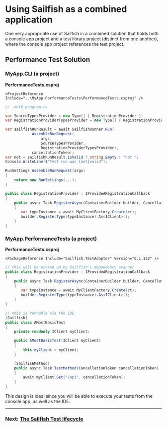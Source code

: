 # Using Sailfish as a combined application

One very appropriate use of Sailfish in a combined solution that holds both a console app project and a test library project (distinct from one another), where the console app project references the test project.

## Performance Test Solution

### MyApp.CLI (a project)
**PerformanceTests.csproj**

    <ProjectReference Include="..\MyApp.PerformanceTests\PerformanceTests.csproj" />

```csharp
// .net6 program.cs

var SourceTypesProvider = new Type[] { RegistrationProvider };
var RegistrationProviderTypesProvider = new Type[] { RegistrationProvider };

var sailfishRunResult = await SailfishRunner.Run(
            AssembleRunRequest(
                args,
                SourceTypesProvider,
                RegistrationProviderTypesProvider),
            cancellationToken);
var not = sailfishRunResult.IsValid ? string.Empty : "not ";
Console.WriteLine($"Test run was {not}valid");

RunSettings AssembleRunRequest(args)
{
    return new RunSettings(...);
}

public class RegistrationProvider : IProvideARegistrationCallback
{
    public async Task RegisterAsync(ContainerBuilder builder, CancellationToken ct)
    {
       var typeInstance = await MyClientFactory.Create(ct);
       builder.RegisterType(typeInstance).As<IClient>();
    }
}
```

### MyApp.PerformanceTests (a project)
**PerformanceTests.csproj**

    <PackageReference Include="Sailfish.TestAdapter" Version="0.1.132" />

```csharp
// this will be picked up by Sailfish's dependency scanner
public class RegistrationProvider : IProvideARegistrationCallback
{
    public async Task RegisterAsync(ContainerBuilder builder, CancellationToken ct)
    {
       var typeInstance = await MyClientFactory.Create(ct);
       builder.RegisterType(typeInstance).As<IClient>();
    }
}

// this is runnable via the IDE
[Sailfish]
public class AMostBasicTest
{
    private readonly IClient myClient;

    public AMostBasicTest(IClient myClient)
    {
        this.myClient = myClient;
    }

    [SailfishMethod]
    public async Task TestMethod(CancellationToken cancellationToken)
    {
        await myClient.Get("/api", cancellationToken);
    }
}
```

This design is ideal since you will be able to execute your tests from the console app, as well as the IDE.

---
### Next: [The Sailfish Test lifecycle](../2/the-sailfish-test-lifecycle.md)